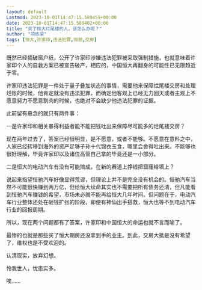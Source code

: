 ```yaml
---
layout: default
Lastmod: 2023-10-01T14:47:15.589459+00:00
date: 2023-10-01T14:47:15.589402+00:00
title: "买了恒大烂尾楼的人，该怎么办呢？"
author: "项栋梁"
tags: [恒大,许家印,违法犯罪,恒驰,交房]
---
```


既然已经捅破窗户纸，公开了许家印涉嫌违法犯罪被采取强制措施，也就意味着许家印个人的自救方案已被宣告破产，相应的，中国恒大再翻身的可能性已无限趋近于零。

许家印违法犯罪是一件处于量子叠加状态的事情，需要他来保障烂尾楼交房和处理烂账的时候，他肯定就没有违法犯罪，而确定他客观上已经无力回天或者主观上不愿意努力不愿意割肉的时候，也绝对不会缺少他违法犯罪的证据。

此前留有悬念的就只有两件事：

一是许家印和相关暴得利益者能不能把钱吐出来保障尽可能多的烂尾楼交房？

现在两年过去了，答案已经很明显，是不愿意，或者不能够。不愿意在意料之中，人家已经转移到海外的资产足够子孙十代锦衣玉食，哪里会舍得吐出来。不能够也很好理解，毕竟许家印以及诸位高管自己拿的毕竟还是一小部分。

二是恒大的电动汽车有没有可能搞成，在新的赛道上挣钱把窟窿给填上？

说起来指望恒驰汽车好像显得荒谬，但理论上并不是完全没有机会的。恒驰汽车当然不可能很快赚到两万亿，但给恒大续命其实也不需要把所有债务还清，但凡能看到恒驰汽车赚钱的希望，市场未必就不能再给恒大几年时间。但问题在于，电动汽车行业整体还处在砸钱扩张的阶段，即便有神仙出手搭救，恒大也等不到电动汽车行业的回报周期。

所以，现在两个问题都有了答案，许家印和中国恒大的命运也就不言而喻了。

最惨的也就是那些买了恒大期房还没拿到手的业主。到此，交房大抵是没有希望了，维权也是不受欢迎的。

认清现实，放弃幻想。

怜我世人，忧患实多。

唉……

